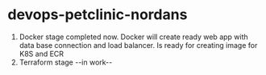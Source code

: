 # devops-petclinic-nordans
1. Docker stage completed now. Docker will create ready web app with data base connection and load balancer. Is ready for creating image for K8S and ECR
2. Terraform stage --in work--
